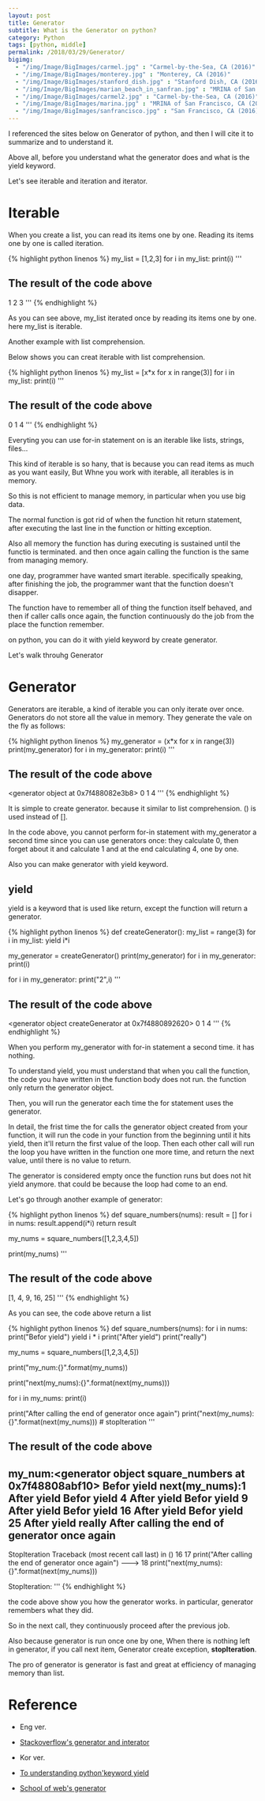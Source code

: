 ```yaml
---
layout: post
title: Generator
subtitle: What is the Generator on python?
category: Python
tags: [python, middle]
permalink: /2018/03/29/Generator/
bigimg: 
  - "/img/Image/BigImages/carmel.jpg" : "Carmel-by-the-Sea, CA (2016)"
  - "/img/Image/BigImages/monterey.jpg" : "Monterey, CA (2016)"
  - "/img/Image/BigImages/stanford_dish.jpg" : "Stanford Dish, CA (2016)"
  - "/img/Image/BigImages/marian_beach_in_sanfran.jpg" : "MRINA of San Francisco, CA (2016)"
  - "/img/Image/BigImages/carmel2.jpg" : "Carmel-by-the-Sea, CA (2016)"
  - "/img/Image/BigImages/marina.jpg" : "MRINA of San Francisco, CA (2016)"
  - "/img/Image/BigImages/sanfrancisco.jpg" : "San Francisco, CA (2016)"
---
```


I referenced the sites below on Generator of python, and then I will cite it to summarize and to understand it. 

Above all, before you understand what the generator does and what is the yield keyword. 

Let's see iterable and iteration and iterator. 

# Iterable 

When you create a list, you can read its items one by one. Reading its items one by one is called iteration. 

{% highlight python linenos %}
my_list = [1,2,3]
for i in my_list:
    print(i)
'''
## The result of the code above ##
1
2
3
'''
{% endhighlight %}

As you can see above, my_list iterated once by reading its items one by one. here my_list is iterable. 

Another example with list comprehension. 

Below shows you can creat iterable with list comprehension.

{% highlight python linenos %}
my_list = [x*x for x in range(3)]
for i in my_list:
    print(i)
'''
## The result of the code above ##
0
1
4
'''
{% endhighlight %}

Everyting you can use for-in statement on is an iterable like lists, strings, files...

This kind of iterable is so hany, that is because you can read items as much as you want easily, But Whne you work with iterable, all iterables is in memory. 

So this is not efficient to manage memory, in particular when you use big data. 

The normal function is got rid of when the function hit return statement, after executing the last line in the function or hitting exception.

Also all memory the function has during executing is sustained until the functio is terminated. and then once again calling the function is the same from managing memory.

one day, programmer have wanted smart iterable. specifically speaking, after finishing the job, the programmer want that the function doesn't disapper. 

The function have to remember all of thing the function itself behaved, and then if caller calls once again, the function continuously do the job from the place the function remember.

on python, you can do it with yield keyword by create generator. 

Let's walk throuhg Generator 

# Generator

Generators are iterable, a kind of iterable you can only iterate over once. Generators do not store all the value in memory. They generate the vale on the fly as follows:

{% highlight python linenos %}
my_generator = (x*x for x in range(3))
print(my_generator)
for i in my_generator:
    print(i)
'''
## The result of the code above ##
<generator object <genexpr> at 0x7f488082e3b8>
0
1
4
'''
{% endhighlight %}

It is simple to create generator. because it similar to list comprehension. () is used instead of [].

In the code above, you cannot perform for-in statement with my_generator a second time since you can use generators once: they calculate 0, then forget about it and calculate 1 and at the end calculating 4, one by one.

Also you can make generator with yield keyword. 

## yield 

yield is a keyword that is used like return, except the function will return a generator. 

{% highlight python linenos %}
def createGenerator():
    my_list = range(3)
    for i in my_list:
        yield i*i

my_generator = createGenerator()
print(my_generator)
for i in my_generator:
    print(i)
    
for i in my_generator:
    print("2",i)
'''
## The result of the code above ##
<generator object createGenerator at 0x7f4880892620>
0
1
4
'''
{% endhighlight %}

When you perform my_generator with for-in statement a second time. it has nothing. 

To understand yield, you must understand that when you call the function, the code you have written in the function body does not run. the function only return the generator object. 

Then, you will run the generator each time the for statement uses the generator. 

In detail, the frist time the for calls the generator object created from your function, it will run the code in your function from the beginning until it hits yield, then it'll return the first value of the loop. Then each other call will run the loop you have written in the function one more time, and return the next value, until there is no value to return. 

The generator is considered empty once the function runs but does not hit yield anymore. that could be because the loop had come to an end. 

Let's go through another example of generator:

{% highlight python linenos %}
def square_numbers(nums):
    result = []
    for i in nums:
        result.append(i*i)
    return result

my_nums = square_numbers([1,2,3,4,5])

print(my_nums)
'''
## The result of the code above ##
[1, 4, 9, 16, 25]
'''
{% endhighlight %}

As you can see, the code above return a list


{% highlight python linenos %}
def square_numbers(nums):
    for i in nums:
        print("Befor yield")
        yield i * i
        print("After yield")
    print("really")
        
my_nums = square_numbers([1,2,3,4,5])

print("my_num:{}".format(my_nums))

print("next(my_nums):{}".format(next(my_nums)))

for i in my_nums:
    print(i)
    
print("After calling the end of generator once again")
print("next(my_nums):{}".format(next(my_nums))) # stopIteration
'''
## The result of the code above ##
my_num:<generator object square_numbers at 0x7f48808abf10>
Befor yield
next(my_nums):1
After yield
Befor yield
4
After yield
Befor yield
9
After yield
Befor yield
16
After yield
Befor yield
25
After yield
really
After calling the end of generator once again
---------------------------------------------------------------------------
StopIteration                             Traceback (most recent call last)
<ipython-input-58-d0890c329d66> in <module>()
     16 
     17 print("After calling the end of generator once again")
---> 18 print("next(my_nums):{}".format(next(my_nums)))

StopIteration: 
'''
{% endhighlight %}

the code above show you how the generator works. in particular, generator remembers what they did. 

So in the next call, they continuously proceed after the previous job. 

Also because generator is run once one by one, When there is nothing left in generator, if you call next item, Generator create exception, **stopIteration**.

The pro of generator is generator is fast and great at efficiency of managing memory than list.

# Reference 

 - Eng ver.
  - [Stackoverflow's generator and interator](https://stackoverflow.com/questions/231767/what-does-the-yield-keyword-do/231855#231855)
  
 - Kor ver.
  - [To understanding python'keyword yield](https://tech.ssut.me/2017/03/24/what-does-the-yield-keyword-do-in-python/)
  - [School of web's generator](http://schoolofweb.net/blog/posts/%ED%8C%8C%EC%9D%B4%EC%8D%AC-%EC%A0%9C%EB%84%88%EB%A0%88%EC%9D%B4%ED%84%B0-generator/)
